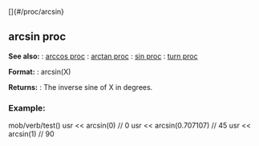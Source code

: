 []{#/proc/arcsin}
  ## arcsin proc
  **See also:**
  :   [arccos proc](ref/proc/arccos)
  :   [arctan proc](ref/proc/arctan)
  :   [sin proc](ref/proc/sin)
  :   [turn proc](ref/proc/turn)
  <!-- -->
  **Format:**
  :   arcsin(X)
  <!-- -->
  **Returns:**
  :   The inverse sine of X in degrees.
  ### Example:
  mob/verb/test() usr \<\< arcsin(0) // 0 usr \<\< arcsin(0.707107) // 45
  usr \<\< arcsin(1) // 90